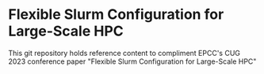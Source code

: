 # Flexible Slurm Configuration for Large-Scale HPC

This git repository holds reference content to compliment EPCC's CUG 2023 conference paper "Flexible Slurm Configuration for Large-Scale HPC"



